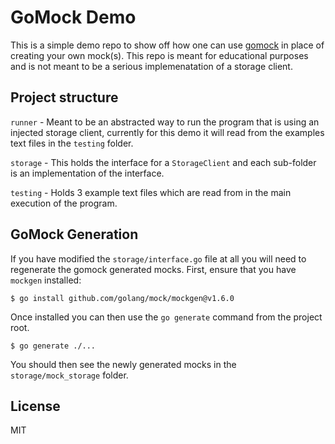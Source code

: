 # GoMock Demo

This is a simple demo repo to show off how one can use [gomock](https://github.com/golang/mock)
in place of creating your own mock(s). This repo is meant for educational purposes and is
not meant to be a serious implemenatation of a storage client.

## Project structure

`runner` - Meant to be an abstracted way to run the program that is using an injected
storage client, currently for this demo it will read from the examples text files in the
`testing` folder.

`storage` - This holds the interface for a `StorageClient` and each sub-folder is an
implementation of the interface.

`testing` - Holds 3 example text files which are read from in the main execution of the
program.

## GoMock Generation

If you have modified the `storage/interface.go` file at all you will need to regenerate
the gomock generated mocks. First, ensure that you have `mockgen` installed:

```
$ go install github.com/golang/mock/mockgen@v1.6.0
```

Once installed you can then use the `go generate` command from the project root.

```
$ go generate ./...
```

You should then see the newly generated mocks in the `storage/mock_storage` folder.

## License

MIT